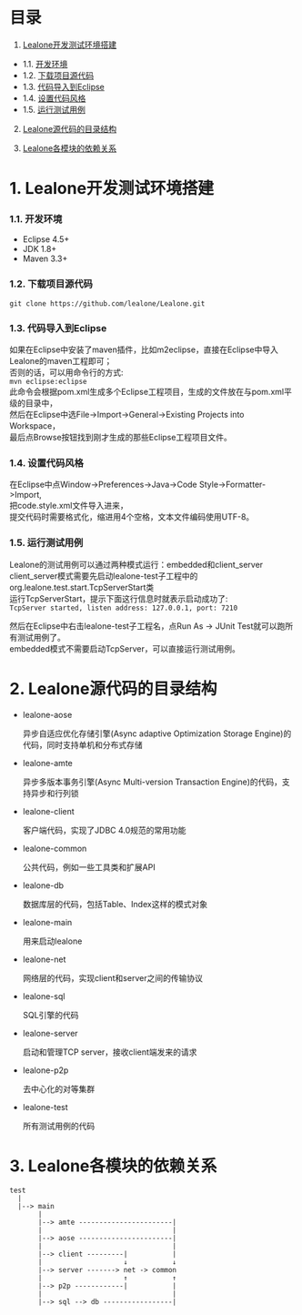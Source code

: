 # 目录

1. [Lealone开发测试环境搭建](https://github.com/codefollower/Lealone/blob/master/docs/%E8%AE%BE%E8%AE%A1%E6%96%87%E6%A1%A3/%E5%BC%80%E5%8F%91%E6%96%87%E6%A1%A3.md#1-lealone%E5%BC%80%E5%8F%91%E6%B5%8B%E8%AF%95%E7%8E%AF%E5%A2%83%E6%90%AD%E5%BB%BA)
  * 1.1. [开发环境](https://github.com/codefollower/Lealone/blob/master/docs/%E8%AE%BE%E8%AE%A1%E6%96%87%E6%A1%A3/%E5%BC%80%E5%8F%91%E6%96%87%E6%A1%A3.md#11-%E5%BC%80%E5%8F%91%E7%8E%AF%E5%A2%83)
  * 1.2. [下载项目源代码](https://github.com/codefollower/Lealone/blob/master/docs/%E8%AE%BE%E8%AE%A1%E6%96%87%E6%A1%A3/%E5%BC%80%E5%8F%91%E6%96%87%E6%A1%A3.md#12-%E4%B8%8B%E8%BD%BD%E9%A1%B9%E7%9B%AE%E6%BA%90%E4%BB%A3%E7%A0%81)
  * 1.3. [代码导入到Eclipse](https://github.com/codefollower/Lealone/blob/master/docs/%E8%AE%BE%E8%AE%A1%E6%96%87%E6%A1%A3/%E5%BC%80%E5%8F%91%E6%96%87%E6%A1%A3.md#13-%E4%BB%A3%E7%A0%81%E5%AF%BC%E5%85%A5%E5%88%B0eclipse)
  * 1.4. [设置代码风格](https://github.com/codefollower/Lealone/blob/master/docs/%E8%AE%BE%E8%AE%A1%E6%96%87%E6%A1%A3/%E5%BC%80%E5%8F%91%E6%96%87%E6%A1%A3.md#14-%E8%AE%BE%E7%BD%AE%E4%BB%A3%E7%A0%81%E9%A3%8E%E6%A0%BC)
  * 1.5. [运行测试用例](https://github.com/codefollower/Lealone/blob/master/docs/%E8%AE%BE%E8%AE%A1%E6%96%87%E6%A1%A3/%E5%BC%80%E5%8F%91%E6%96%87%E6%A1%A3.md#15-%E8%BF%90%E8%A1%8C%E6%B5%8B%E8%AF%95%E7%94%A8%E4%BE%8B)

2. [Lealone源代码的目录结构](https://github.com/codefollower/Lealone/blob/master/docs/%E8%AE%BE%E8%AE%A1%E6%96%87%E6%A1%A3/%E5%BC%80%E5%8F%91%E6%96%87%E6%A1%A3.md#2-lealone%E6%BA%90%E4%BB%A3%E7%A0%81%E7%9A%84%E7%9B%AE%E5%BD%95%E7%BB%93%E6%9E%84)

3. [Lealone各模块的依赖关系](https://github.com/codefollower/Lealone/blob/master/docs/%E8%AE%BE%E8%AE%A1%E6%96%87%E6%A1%A3/%E5%BC%80%E5%8F%91%E6%96%87%E6%A1%A3.md#3-lealone%E5%90%84%E6%A8%A1%E5%9D%97%E7%9A%84%E4%BE%9D%E8%B5%96%E5%85%B3%E7%B3%BB)


# 1. Lealone开发测试环境搭建

### 1.1. 开发环境

* Eclipse 4.5+
* JDK 1.8+
* Maven 3.3+

### 1.2. 下载项目源代码

`git clone https://github.com/lealone/Lealone.git`

### 1.3. 代码导入到Eclipse

如果在Eclipse中安装了maven插件，比如m2eclipse，直接在Eclipse中导入Lealone的maven工程即可；<br>
否则的话，可以用命令行的方式: <br>
`mvn eclipse:eclipse` <br>
此命令会根据pom.xml生成多个Eclipse工程项目，生成的文件放在与pom.xml平级的目录中，<br>
然后在Eclipse中选File->Import->General->Existing Projects into Workspace，<br>
最后点Browse按钮找到刚才生成的那些Eclipse工程项目文件。<br>


### 1.4. 设置代码风格

在Eclipse中点Window->Preferences->Java->Code Style->Formatter->Import, <br>
把code.style.xml文件导入进来，<br>
提交代码时需要格式化，缩进用4个空格，文本文件编码使用UTF-8。

### 1.5. 运行测试用例

Lealone的测试用例可以通过两种模式运行：embedded和client_server <br>
client_server模式需要先启动lealone-test子工程中的org.lealone.test.start.TcpServerStart类<br>
运行TcpServerStart，提示下面这行信息时就表示启动成功了:<br>
`TcpServer started, listen address: 127.0.0.1, port: 7210`

然后在Eclipse中右击lealone-test子工程名，点Run As -> JUnit Test就可以跑所有测试用例了。<br>
embedded模式不需要启动TcpServer，可以直接运行测试用例。


# 2. Lealone源代码的目录结构

* lealone-aose

  异步自适应优化存储引擎(Async adaptive Optimization Storage Engine)的代码，同时支持单机和分布式存储


* lealone-amte 

  异步多版本事务引擎(Async Multi-version Transaction Engine)的代码，支持异步和行列锁
  

* lealone-client

  客户端代码，实现了JDBC 4.0规范的常用功能


* lealone-common

  公共代码，例如一些工具类和扩展API


* lealone-db 

  数据库层的代码，包括Table、Index这样的模式对象


* lealone-main

  用来启动lealone


* lealone-net 

  网络层的代码，实现client和server之间的传输协议


* lealone-sql 

  SQL引擎的代码

  
* lealone-server 

  启动和管理TCP server，接收client端发来的请求

  
* lealone-p2p 

  去中心化的对等集群


* lealone-test

  所有测试用例的代码


# 3. Lealone各模块的依赖关系


```
test
  |
  |--> main
       |
       |--> amte -----------------------|
       |                                |
       |--> aose -----------------------|
       |                                |
       |--> client ---------|           |
       |                    ↓           ↓
       |--> server -------> net -> common 
       |                    ↑           ↑
       |--> p2p ------------|           |
       |                                |
       |--> sql --> db -----------------|
```
